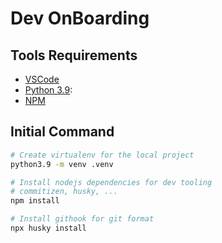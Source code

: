 # Dev OnBoarding

## Tools Requirements

- [VSCode](https://code.visualstudio.com/download)
- [Python 3.9](https://www.python.org/downloads/): 
- [NPM](https://nodejs.org/en/)

## Initial Command

```bash
# Create virtualenv for the local project
python3.9 -m venv .venv

# Install nodejs dependencies for dev tooling
# commitizen, husky, ...
npm install

# Install githook for git format
npx husky install
```
